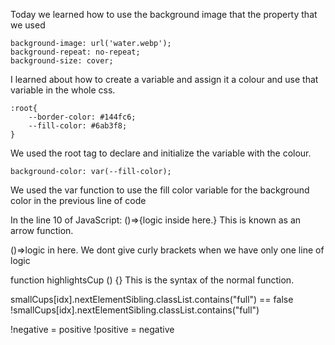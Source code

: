 Today we learned how to use the background image that the property that we used
    
    background-image: url('water.webp');
    background-repeat: no-repeat;
    background-size: cover;


I learned about how to create a variable and assign it a colour and use that variable in the whole css.

    :root{
        --border-color: #144fc6;
        --fill-color: #6ab3f8;
    }


We used the root tag to declare and initialize the variable with the colour.

    background-color: var(--fill-color);


We used the var function to use the fill color variable for the background color in the previous line of code





In the line 10 of JavaScript:
()=>{logic inside here.} This is known as an arrow function.




()=>logic in here.     We dont give curly brackets when we have only one line of logic




function highlightsCup () {}    This is the syntax of the normal function.











smallCups[idx].nextElementSibling.classList.contains("full") == false
!smallCups[idx].nextElementSibling.classList.contains("full")

!negative = positive
!positive = negative